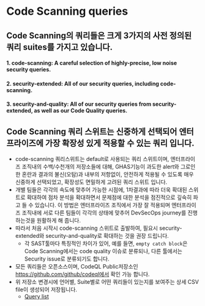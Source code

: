 # Code Scanning queries

## Code Scanning의 쿼리들은 크게 3가지의 사전 정의된 쿼리 suites를 가지고 있습니다.  

#### 1. code-scanning: A careful selection of highly-precise, low noise security queries.
#### 2. security-extended: All of our security queries, including code-scanning.
#### 3. security-and-quality: All of our security queries from security-extended, as well as our Code Quality queries.

## Code Scanning 쿼리 스위트는 신중하게 선택되어 엔터프라이즈에 가장 확장성 있게 적용할 수 있는 쿼리 입니다. 
  - code-scanning 쿼리스위트는 default로 사용되는 쿼리 스위트이며, 엔터프라이즈 조직내의 수백/수천개의 저장소들에 대해, GHAS기능이 과도한 alert와 그로인한 혼란과 결과의 불신(오탐)과 내부의 저항없이, 안전하게 적용될 수 있도록 매우 신중하게 선택되었고, 확장성도 면밀하게 고려된 쿼리 스위트 입니다. 
  - 개별 팀들은 각각의 속도에 맞추어 가능한 시점에, 1차결과에 따라 더욱 확대된 스위트로 확대하여 점차 분석을 확대하면서 문제점에 대한 분석을 점진적으로 깊숙히 파고 들 수 있습니다. 이 방법은 엔터프라이즈 조직에서 가장 잘 적용되며 엔터프라이즈 조직내에 서로 다른 팀들이 각각의 상태에 맞추어 DevSecOps journey를 진행하는것을 원활하게 해 줍니다. 
  - 따라서 처음 시작시 code-scanning 스위트로 출발하여, 필요시 security-extended와 security-and-quality로 확대하는 것을 권장 드립니다. 
    - 각 SAST툴마다 특징적인 차이가 있어, 예를 들면, `empty catch block`은 Code Scanning에서는 code quality 이슈로 분류되나, 다른 툴에서는 Security issue로 분류되기도 합니다. 
  - 모든 쿼리들은 오픈소스이며, CodeQL Public저장소인 https://github.com/github/codeql에서 확인 가능 합니다. 
  - 위 저장소 변경시에 언어별, Suite별로 어떤 쿼리들이 있는지를 보여주는 상세 CSV file이 생성되어 저장됩니다. 
    - [Query list](https://github.com/github/codeql/actions/workflows/query-list.yml)
